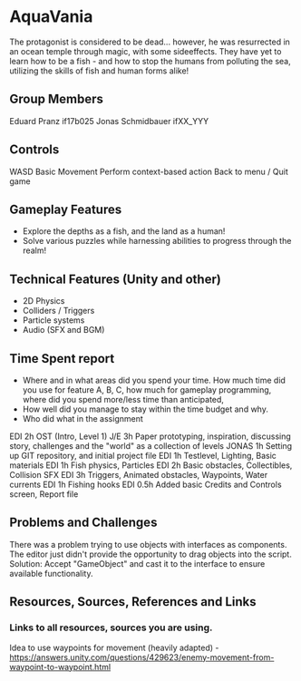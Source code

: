 # AquaVania
The protagonist is considered to be dead... however, he was resurrected
in an ocean temple through magic, with some sideeffects.
They have yet to learn how to be a fish - and how to stop the humans from
polluting the sea, utilizing the skills of fish and human forms alike!

## Group Members
Eduard Pranz		if17b025
Jonas Schmidbauer	ifXX_YYY

## Controls
WASD	Basic Movement
<SPACE>	Perform context-based action
<ESC>	Back to menu / Quit game

## Gameplay Features
- Explore the depths as a fish, and the land as a human!
- Solve various puzzles while harnessing abilities to progress through the realm!

## Technical Features (Unity and other)
- 2D Physics
- Colliders / Triggers
- Particle systems
- Audio (SFX and BGM)

## Time Spent report
- Where and in what areas did you spend your time. How much time did you use for feature A, B, C, how much for gameplay programming, where did you spend more/less time than anticipated, 
- How well did you manage to stay within the time budget and why.
- Who did what in the assignment

EDI		2h		OST (Intro, Level 1)
J/E		3h		Paper prototyping, inspiration, discussing story, challenges and the "world" as a collection of levels
JONAS	1h		Setting up GIT repository, and initial project file
EDI		1h		Testlevel, Lighting, Basic materials
EDI		1h		Fish physics, Particles
EDI		2h		Basic obstacles, Collectibles, Collision SFX
EDI		3h		Triggers, Animated obstacles, Waypoints, Water currents
EDI		1h		Fishing hooks
EDI		0.5h	Added basic Credits and Controls screen, Report file


## Problems and Challenges
There was a problem trying to use objects with interfaces as components.
The editor just didn't provide the opportunity to drag objects into the script.
Solution: Accept "GameObject" and cast it to the interface to ensure available functionality.

## Resources, Sources, References and Links
### Links to all resources, sources you are using. 

Idea to use waypoints for movement (heavily adapted) - https://answers.unity.com/questions/429623/enemy-movement-from-waypoint-to-waypoint.html
